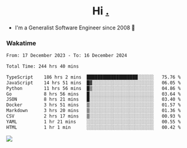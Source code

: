 <h1 align="center">Hi <a href="https://www.hackerrank.com/erasmosaraujo">.</a></h1>
 
- I'm a Generalist Software Engineer  since 2008 🚀
<!--  
<p align="left">
  <a href="https://github.com/erasmosoares/github-readme-stats">
    <img
      align="center"
      src="https://github-readme-stats.vercel.app/api/top-langs/?username=erasmosoares&theme=radical&layout=compact"
    />
  </a>
  <a href="https://github.com/erasmosoares/github-readme-stats">
    [![Harlok's WakaTime stats](https://github-readme-stats.vercel.app/api/wakatime?username=ffflabs)](https://github.com/anuraghazra/github-readme-stats)
  </a>
</p>

<!--
 ### Repo 
 
<p align="left">
 <a href="https://github.com/erasmosoares/github-readme-stats">
    <img
      align="center"
      height="165"
      src="https://github-readme-stats.vercel.app/api/pin?username=erasmosoares&repo=sample-node&title_color=fff&icon_color=f9f9f9&text_color=9f9f9f&bg_color=151515"
    />
  </a>
  <a href="https://github.com/erasmosoares/github-readme-stats">
    <img
      align="center"
      height="165"
      src="https://github-readme-stats.vercel.app/api/pin?username=erasmosoares&repo=sample-node&title_color=fff&icon_color=f9f9f9&text_color=9f9f9f&bg_color=151515"
    />
  </a>
</p>
-->

 ### Wakatime 

<!--START_SECTION:waka-->

```txt
From: 17 December 2023 - To: 16 December 2024

Total Time: 244 hrs 40 mins

TypeScript    186 hrs 2 mins  ███████████████████░░░░░░   75.76 %
JavaScript    14 hrs 51 mins  █▓░░░░░░░░░░░░░░░░░░░░░░░   06.05 %
Python        11 hrs 56 mins  █▒░░░░░░░░░░░░░░░░░░░░░░░   04.86 %
Go            8 hrs 56 mins   █░░░░░░░░░░░░░░░░░░░░░░░░   03.64 %
JSON          8 hrs 21 mins   █░░░░░░░░░░░░░░░░░░░░░░░░   03.40 %
Docker        3 hrs 51 mins   ▒░░░░░░░░░░░░░░░░░░░░░░░░   01.57 %
Markdown      3 hrs 20 mins   ▒░░░░░░░░░░░░░░░░░░░░░░░░   01.36 %
CSV           2 hrs 17 mins   ▒░░░░░░░░░░░░░░░░░░░░░░░░   00.93 %
YAML          1 hr 21 mins    ░░░░░░░░░░░░░░░░░░░░░░░░░   00.55 %
HTML          1 hr 1 min      ░░░░░░░░░░░░░░░░░░░░░░░░░   00.42 %
```

<!--END_SECTION:waka-->

![](https://komarev.com/ghpvc/?username=erasmosoares&color=brightgreen)

